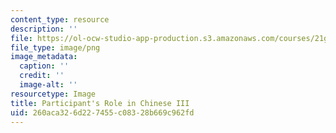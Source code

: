 ```yaml
---
content_type: resource
description: ''
file: https://ol-ocw-studio-app-production.s3.amazonaws.com/courses/21g-103-chinese-iii-regular-fall-2018/260aca326d227455c08328b669c962fd_RoleOfParticipant.png
file_type: image/png
image_metadata:
  caption: ''
  credit: ''
  image-alt: ''
resourcetype: Image
title: Participant's Role in Chinese III
uid: 260aca32-6d22-7455-c083-28b669c962fd
---
```

